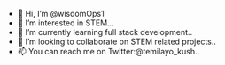 - 👋 Hi, I’m @wisdomOps1
- 👀 I’m interested in STEM...
- 🌱 I’m currently learning full stack development..
- 💞️ I’m looking to collaborate on STEM related projects..
- 📫 You can reach me on Twitter:@temilayo_kush..

<!---
wisdomOps1/wisdomOps1 is a ✨ special ✨ repository because its `README.md` (this file) appears on your GitHub profile.
You can click the Preview link to take a look at your changes.
--->
